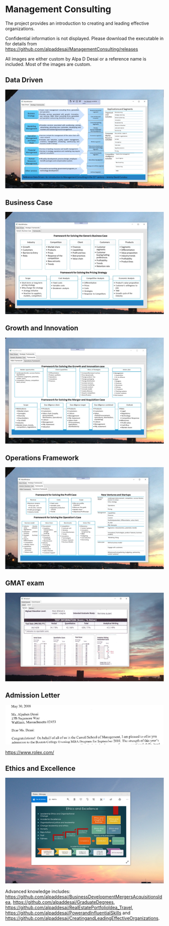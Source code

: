 # Management Consulting

The project provides an introduction to creating and leading effective organizations. 

Confidential information is not displayed. Please download the executable in  for details from https://github.com/alpaddesai/ManagementConsulting/releases

All images are either custom by Alpa D Desai or a reference name is included. Most of the images are custom.

## Data Driven
![image](DataDriven.png)

## Business Case
![image](BusinessCase.png)

## Growth and Innovation
![image](GrowthInnovationCase.png)

## Operations Framework
![image](OperationsFramework.png)

## GMAT exam
![image](GMATImage5.jpg)

## Admission Letter
![image](admissionletter.jpg)

https://www.rolex.com/

## Ethics and Excellence
![image](EthicsandExcellence.png)

Advanced knowledge includes: https://github.com/alpaddesai/BusinessDevelopmentMergersAcquisitionsIdea, https://github.com/alpaddesai/GraduateDegrees, https://github.com/alpaddesai/RealEstatePortfolioIdea_Travel, https://github.com/alpaddesai/PowerandInfluentialSkills and https://github.com/alpaddesai/CreatingandLeadingEffectiveOrganizations. 
